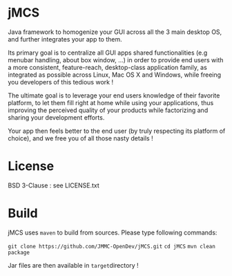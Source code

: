 jMCS
====

Java framework to homogenize your GUI across all the 3 main desktop OS, and further integrates your app to them.

Its primary goal is to centralize all GUI apps shared functionalities (e.g menubar handling, about box window, ...) in order to provide end users with a more consistent, feature-reach, desktop-class application family, as integrated as possible across Linux, Mac OS X and Windows, while freeing you developers of this tedious work !

The ultimate goal is to leverage your end users knowledge of their favorite platform, to let them fill right at home while using your applications, thus improving the perceived quality of your products while factorizing and sharing your development efforts.

Your app then feels better to the end user (by truly respecting its platform of choice), and we free you of all those nasty details !

License
=======

BSD 3-Clause : see LICENSE.txt

Build
=====

jMCS uses `maven` to build from sources. Please type following commands:

`git clone https://github.com/JMMC-OpenDev/jMCS.git`
`cd jMCS`
`mvn clean package`

Jar files are then available in `target`directory !
